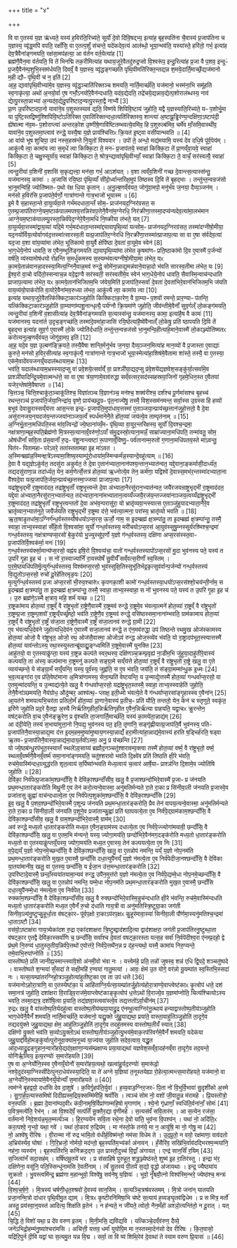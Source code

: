 +++
title = "४"

+++


  
वि वा ए॒तस्य॑ य॒ज्ञ ऋ॑ध्यते॒ यस्य॑ ह॒विर॑ति॒रिच्य॑ते॒ सूर्यो॑ दे॒वो दि॑वि॒षद्भ्य॒ इत्या॑ह॒ बृह॒स्पति॑ना चै॒वास्य॑ प्र॒जाप॑तिना च य॒ज्ञस्य॒ व्यृ॑द्ध॒मपि॑ वपति॒ रक्षाँ॑सि॒ वा ए॒तत्प॒शुँ स॑चन्ते॒ यदे॑कदेव॒त्य॑ आल॑ब्धो॒ भूया॒न्भव॑ति॒ यस्या॑स्ते॒ हरि॑तो॒ गर्भ॒ इत्या॑ह देव॒त्रैवैना॑ङ्गमयति॒ रक्ष॑सा॒मप॑हत्या॒ आ व॑र्तन वर्त॒येत्या॑ह [1]  
ब्रह्म॑णै॒वैन॒मा व॑र्तयति॒ वि ते॑ भिनद्मि तक॒रीमित्या॑ह यथाय॒जुरे॒वैतदु॑रुद्र॒प्सो वि॒श्वरू॑प॒ इन्दु॒रित्या॑ह प्र॒जा वै प॒शव॒ इन्दुᳶ॑ प्र॒जयै॒वैन॑म्प॒शुभि॒स्सम॑र्धयति॒ दिवव्ँ॒ वै य॒ज्ञस्य॒ व्यृ॑द्धङ्गच्छति पृथि॒वीमति॑रिक्त॒न्तद्यन्न श॒मये॒दार्ति॒मार्च्छे॒द्यज॑मानो म॒ही द्यौᳶ पृ॑थि॒वी च॑ न॒ इति॑ [2]  
आ॒ह॒ द्यावा॑पृथि॒वीभ्या॑मे॒व य॒ज्ञस्य॒ व्यृ॑द्ध॒ञ्चाति॑रिक्तञ्च शमयति॒ नार्ति॒मार्च्छ॑ति॒ यज॑मानो॒ भस्म॑ना॒भि समू॑हति स्व॒गाकृ॑त्या॒ अथो॑ अ॒नयो॒र्वा ए॒ष गर्भो॒ऽनयो॑रे॒वैन॑न्दधाति॒ यद॑व॒द्येदति॒ तद्रे॑चये॒द्यन्नाव॒द्येत्प॒शोराल॑ब्धस्य॒ नाव॑ द्येत्पु॒रस्ता॒न्नाभ्या॑ अ॒न्यद॑व॒द्येदु॒परि॑ष्टाद॒न्यत्पु॒रस्ता॒द्वै नाभ्यै॑ [3]  
प्रा॒ण उ॒परि॑ष्टादपा॒नो यावा॑ने॒व प॒शुस्तस्याव॑ द्यति॒ विष्ण॑वे शिपिवि॒ष्टाय॑ जुहोति॒ यद्वै य॒ज्ञस्या॑ति॒रिच्य॑ते॒ यᳶ प॒शोर्भू॒मा या पुष्टि॒स्तद्विष्णु॑श्शिपिवि॒ष्टोऽति॑रिक्त ए॒वाति॑रिक्तन्दधा॒त्यति॑रिक्तस्य॒ शान्त्या॑ अ॒ष्टाप्रू॒ड्ढिर॑ण्य॒न्दक्षि॑णा॒ऽष्टाप॑दी॒ ह्ये॑षात्मा न॑व॒मᳶ प॒शोराप्त्या॑ अन्तरको॒श उ॒ष्णीषे॒णावि॑ष्टितम्भवत्ये॒वमि॑व॒ हि प॒शुरुल्ब॑मिव॒ चर्मे॑व माँ॒समि॒वास्थी॑व॒ यावा॑ने॒व प॒शुस्तमा॒प्त्वाव॑ रुन्द्धे॒ यस्यै॒षा य॒ज्ञे प्राय॑श्चित्तिᳵ क्रि॒यत॑ इ॒ष्ट्वा वसी॑यान्भवति ॥ [4]  
आ वा॑यो भूष शुचिपा॒ उप॑ नस्स॒हस्र॑न्ते नि॒युतो॑ विश्ववार । उपो॑ ते॒ अन्धो॒ मद्य॑मयामि॒ यस्य॑ देव दधि॒षे पू॑र्व॒पेय॑म् । आकू॑त्यै त्वा॒ कामा॑य त्वा स॒मृधे॑ त्वा किक्कि॒टा ते॒ मनᳶ॑ प्र॒जाप॑तये॒ स्वाहा॑ किक्कि॒टा ते॑ प्रा॒णव्ँवा॒यवे॒ स्वाहा॑ किक्कि॒टा ते॒ चक्षु॒स्सूर्या॑य॒ स्वाहा॑ किक्कि॒टा ते॒ श्रोत्र॒न्द्यावा॑पृथि॒वीभ्याँ॒ स्वाहा॑ किक्कि॒टा ते॒ वाचँ॒ सर॑स्वत्यै॒ स्वाहा॑ [5]  
त्वन्तु॒रीया॑ व॒शिनी॑ व॒शासि॑ स॒कृद्यत्त्वा॒ मन॑सा॒ गर्भ॒ आऽश॑यत् । व॒शा त्वव्ँव॒शिनी॑ गच्छ दे॒वान्त्स॒त्यास्स॑न्तु॒ यज॑मानस्य॒ कामाः॑ । अ॒जासि॑ रयि॒ष्ठा पृ॑थि॒व्याँ सी॑दो॒र्ध्वान्तरि॑क्ष॒मुप॑ तिष्ठस्व दि॒वि ते॑ बृ॒हद्भाः । तन्तु॑न्त॒न्वन्रज॑सो भा॒नुमन्वि॑हि॒ ज्योति॑ष्मतᳶ प॒थो र॑क्ष धि॒या कृ॒तान् । अ॒नु॒ल्ब॒णव्ँव॑यत॒ जोगु॑वा॒मपो॒ मनु॑र्भव ज॒नया॒ दैव्य॒ञ्जन॑म् । मन॑सो ह॒विर॑सि प्र॒जाप॑ते॒र्वर्णो॒ गात्रा॑णान्ते गात्र॒भाजो॑ भूयास्म ॥ [6]  
इ॒मे वै स॒हास्ता॒न्ते वा॒युर्व्य॑वा॒त्ते गर्भ॑मदधाता॒न्तँ सोम॒ᳶ प्राज॑नयद॒ग्निर॑ग्रसत॒ स ए॒तम्प्र॒जाप॑तिराग्ने॒यम॒ष्टाक॑पालमपश्य॒त्तन्निर॑वप॒त्तेनै॒वैना॑म॒ग्नेरधि॒ निर॑क्रीणा॒त्तस्मा॒दप्य॑न्यदेव॒त्या॑मा॒लभ॑मान आग्ने॒यम॒ष्टाक॑पालम्पु॒रस्ता॒न्निर्व॑पेद॒ग्नेरे॒वैना॒मधि॑ नि॒ष्क्रीया ल॑भते॒ यत् [7]  
वा॒युर्व्यवा॒त्तस्मा॑द्वाय॒व्या॑ यदि॒मे गर्भ॒मद॑धाता॒न्तस्मा॑द्द्यावापृथि॒व्या॑ यत्सोम॒ᳶ प्राज॑नयद॒ग्निरग्र॑सत॒ तस्मा॑दग्नीषो॒मीया॒ यद॒नयो॑र्विय॒त्योर्वागव॑द॒त्तस्मा॑त्सारस्व॒ती यत्प्र॒जाप॑तिर॒ग्नेरधि॑ नि॒रक्री॑णा॒त्तस्मा॑त्प्राजाप॒त्या सा वा ए॒षा स॑र्वदेव॒त्या॑ यद॒जा व॒शा वा॑य॒व्या॑मा ल॑भेत॒ भूति॑कामो वा॒युर्वै क्षेपि॑ष्ठा दे॒वता॑ वा॒युमे॒व स्वेन॑ [8]  
भा॒ग॒धेये॒नोप॑ धावति॒ स ए॒वैन॒म्भूति॑ङ्गमयति द्यावापृथि॒व्या॑मा ल॑भेत कृ॒षमा॑णᳶ प्रति॒ष्ठाका॑मो दि॒व ए॒वास्मै॑ प॒र्जन्यो॑ वर्षति॒ व्य॑स्यामोष॑धयो रोहन्ति स॒मर्धु॑कमस्य स॒स्यम्भ॑वत्यग्नीषो॒मीया॒मा ल॑भेत॒ यᳵ का॒मये॒तान्न॑वानन्ना॒दस्स्या॒मित्य॒ग्निनै॒वान्न॒मव॑ रुन्द्धे॒ सोमे॑ना॒न्नाद्य॒मन्न॑वाने॒वान्ना॒दो भ॑वति सारस्व॒तीमा ल॑भेत॒ यः [9]  
ई॒श्व॒रो वा॒चो वदि॑तो॒स्सन्वाच॒न्न वदे॒द्वाग्वै सर॑स्वती॒ सर॑स्वतीमे॒व स्वेन॑ भाग॒धेये॒नोप॑ धावति॒ सैवास्मि॒न्वाच॑न्दधाति प्राजाप॒त्यामा ल॑भेत॒ यᳵ का॒मये॒तान॑भिजितम॒भि ज॑येय॒मिति॑ प्र॒जाप॑ति॒स्सर्वा॑ दे॒वता॑ दे॒वता॑भिरे॒वान॑भिजितम॒भि ज॑यति वाय॒व्य॑यो॒पाक॑रोति वा॒योरे॒वैना॑मव॒रुध्या ल॑भत॒ आकू॑त्यै त्वा॒ कामा॑य त्वा [10]  
इत्या॑ह यथाय॒जुरे॒वैतत्कि॑क्किटा॒कार॑ञ्जुहोति किक्किटाका॒रेण॒ वै ग्रा॒म्याᳶ प॒शवो॑ रमन्ते॒ प्रार॒ण्याᳶ प॑तन्ति॒ यत्कि॑क्किटा॒कार॑ञ्जु॒होति॑ ग्रा॒म्याणा॑म्पशू॒नान्धृत्यै॒ पर्य॑ग्नौ क्रि॒यमा॑णे जुहोति॒ जीव॑न्तीमे॒वैनाँ॑ सुव॒र्गल्ँ लो॒कङ्ग॑मयति॒ त्वन्तु॒रीया॑ व॒शिनी॑ व॒शासीत्या॑ह देव॒त्रैवैना॑ङ्गमयति स॒त्यास्स॑न्तु॒ यज॑मानस्य॒ कामा॒ इत्या॑है॒ष वै कामः॑ [11]  
यज॑मानस्य॒ यदना॑र्त उ॒दृच॒ङ्गच्छ॑ति॒ तस्मा॑दे॒वमा॑हा॒जासि॑ रयि॒ष्ठेत्या॑है॒ष्वे॑वैनाल्ँ॑ लो॒केषु॒ प्रति॑ ष्ठापयति दि॒वि ते॑ बृ॒हद्भा इत्या॑ह सुव॒र्ग ए॒वास्मै॑ लो॒के ज्योति॑र्दधाति॒ तन्तु॑न्त॒न्वन्रज॑सो भा॒नुमन्वि॒हीत्या॑हे॒माने॒वास्मै॑ लो॒काञ्ज्योति॑ष्मतᳵ करोत्यनुल्ब॒णव्ँव॑यत॒ जोगु॑वा॒मप॒ इति॑ [12]  
आ॒ह॒ यदे॒व य॒ज्ञ उ॒ल्बण॑ङ्क्रि॒यते॒ तस्यै॒वैषा शान्ति॒र्मनु॑र्भव ज॒नया॒ दैव्य॒ञ्जन॒मित्या॑ह मान॒व्यो॑ वै प्र॒जास्ता ए॒वाद्याः॑ कुरुते॒ मन॑सो ह॒विर॒सीत्या॑ह स्व॒गाकृ॑त्यै॒ गात्रा॑णान्ते गात्र॒भाजो॑ भूया॒स्मेत्या॑हा॒शिष॑मे॒वैतामा शा॑स्ते॒ तस्यै॒ वा ए॒तस्या॒ एक॑मे॒वादे॑वयजनय्ँ॒यदाल॑ब्धायाम॒भ्रः [13]  
भव॑ति॒ यदाल॑ब्धायाम॒भ्रस्स्याद॒प्सु वा॑ प्रवे॒शये॒त्सर्वाव्ँ॑ वा॒ प्राश्ञी॑या॒द्यद॒प्सु प्र॑वे॒शये॑द्यज्ञवेश॒सङ्कु॑र्या॒त्सर्वा॑मे॒व प्राश्ञी॑यादिन्द्रि॒यमे॒वात्मन्ध॑त्ते॒ सा वा ए॒षा त्र॑या॒णामे॒वाव॑रुद्धा सव्ँवत्सर॒सद॑स्सहस्रया॒जिनो॑ गृहमे॒धिन॒स्त ए॒वैतया॑ यजेर॒न्तेषा॑मे॒वैषाप्ता ॥ [14]  
चि॒त्तञ्च॒ चित्ति॒श्चाकू॑त॒ञ्चाकू॑तिश्च॒ विज्ञा॑तञ्च वि॒ज्ञान॑ञ्च॒ मन॑श्च॒ शक्व॑रीश्च॒ दर्श॑श्च पू॒र्णमा॑सश्च बृ॒हच्च॑ रथन्त॒रञ्च॑ प्र॒जाप॑ति॒र्जया॒निन्द्रा॑य॒ वृष्णे॒ प्राय॑च्छदु॒ग्रᳶ पृ॑त॒नाज्ये॑षु॒ तस्मै॒ विश॒स्सम॑नमन्त॒ सर्वा॒स्स उ॒ग्रस्स हि हव्यो॑ ब॒भूव॑ देवासु॒रास्सय्ँय॑त्ता आस॒न्त्स इन्द्रᳶ॑ प्र॒जाप॑ति॒मुपा॑धाव॒त्तस्मा॑ ए॒ताञ्जया॒न्प्राय॑च्छ॒त्तान॑जुहो॒त्ततो॒ वै दे॒वा असु॑रानजय॒न्‌यदज॑य॒न्तज्जया॑नाञ्जय॒त्वँ स्पर्ध॑मानेनै॒ते हो॑त॒व्या॑ जय॑त्ये॒व ताम्पृत॑नाम् ॥ [15]  
अ॒ग्निर्भू॒ताना॒मधि॑पति॒स्स मा॑व॒त्विन्द्रो॑ ज्ये॒ष्ठाना॑य्यँ॒मᳶ पृ॑थि॒व्या वा॒युर॒न्तरि॑क्षस्य॒ सूर्यो॑ दि॒वश्च॒न्द्रमा॒ नक्ष॑त्राणा॒म्बृह॒स्पति॒र्ब्रह्म॑णो मि॒त्रस्स॒त्यानाव्ँ॒वरु॑णो॒ऽपाँ स॑मु॒द्रस्स्रो॒त्याना॒मन्नँ॒ साम्रा॑ज्याना॒मधि॑पति॒ तन्मा॑वतु॒ सोम॒ ओष॑धीनाँ सवि॒ता प्र॑स॒वानाँ॑ रु॒द्रᳶ प॑शू॒नान्त्वष्टा॑ रू॒पाणाव्ँ॒विष्णु॒ᳶ पर्व॑तानाम्म॒रुतो॑ ग॒णाना॒मधि॑पतय॒स्ते मा॑ऽवन्तु॒ पित॑रᳶ पितामहाᳶ परेऽवरे॒ तता॑स्ततामहा इ॒ह मा॑ऽवत । अ॒स्मिन्ब्रह्म॑न्न॒स्मिन्क्ष॒त्रे॑ऽस्यामा॒शिष्य॒स्याम्पु॑रो॒धाया॑म॒स्मिन्कर्म॑न्न॒स्यान्दे॒वहू॑त्याम् ॥ [16]  
दे॒वा वै यद्य॒ज्ञेऽकु॑र्वत॒ तदसु॑रा अकुर्वत॒ ते दे॒वा ए॒तान॑भ्याता॒नान॑पश्य॒न्तान॒भ्यात॑न्वत॒ यद्दे॒वाना॒ङ्कर्मासी॒दार्ध्य॑त॒ तद्यदसु॑राणा॒न्न तदा॑र्ध्यत॒ येन॒ कर्म॒णेर्त्से॒त्तत्र॑ होत॒व्या॑ ऋ॒ध्नोत्ये॒व तेन॒ कर्म॑णा॒ यद्विश्वे॑ दे॒वास्स॒मभ॑र॒न्तस्मा॑दभ्याता॒ना वै॑श्वदे॒वा यत्प्र॒जाप॑ति॒र्जया॒न्प्राय॑च्छ॒त्तस्मा॒ज्जयाः॑ प्राजाप॒त्याः [17]  
यद्रा॑ष्ट्र॒भृद्भी॑ रा॒ष्ट्रमाद॑दत॒ तद्रा॑ष्ट्र॒भृताँ॑ राष्ट्रभृ॒त्त्वन्ते दे॒वा अ॑भ्याता॒नैरसु॑रान॒भ्यात॑न्वत॒ जयै॑रजयन्राष्ट्र॒भृद्भी॑ रा॒ष्ट्रमाद॑दत॒ यद्दे॒वा अ॑भ्याता॒नैरसु॑रान॒भ्यात॑न्वत॒ तद॑भ्याता॒नाना॑मभ्यातान॒त्वय्यँज्जयै॒रज॑य॒न्तज्जया॑नाञ्जय॒त्वय्यँद्रा॑ष्ट्र॒भृद्भी॑ रा॒ष्ट्रमाद॑दत॒ तद्रा॑ष्ट्र॒भृताँ॑ राष्ट्रभृ॒त्त्वन्ततो॑ दे॒वा अभ॑व॒न्परासु॑रा॒ यो भ्रातृ॑व्यवा॒न्त्स्यात्स ए॒ताञ्जु॑हुयादभ्याता॒नैरे॒व भ्रातृ॑व्यान॒भ्यात॑नुते॒ जयै॑र्जयति राष्ट्र॒भृद्भी॑ रा॒ष्ट्रमा द॑त्ते॒ भव॑त्या॒त्मना॒ परा॑स्य॒ भ्रातृ॑व्यो भवति ॥ [18]  
ऋ॒ता॒षाडृ॒तधा॑मा॒ऽग्निर्ग॑न्ध॒र्वस्तस्यौष॑धयोऽप्स॒रस॒ ऊर्जो॒ नाम॒ स इ॒दम्ब्रह्म॑ क्ष॒त्रम्पा॑तु॒ ता इ॒दम्ब्रह्म॑ क्ष॒त्रम्पा॑न्तु॒ तस्मै॒ स्वाहा॒ ताभ्य॒स्स्वाहा॑ सँहि॒तो वि॒श्वसा॑मा॒ सूर्यो॑ गन्ध॒र्वस्तस्य॒ मरी॑चयोऽप्स॒रस॑ आ॒युव॑स्सुषु॒म्नस्सूर्य॑रश्मिश्च॒न्द्रमा॑ गन्ध॒र्वस्तस्य॒ नक्ष॑त्राण्यप्स॒रसो॑ बे॒कुर॑यो भु॒ज्युस्सु॑प॒र्णो य॒ज्ञो ग॑न्ध॒र्वस्तस्य॒ दक्षि॑णा अप्स॒रस॑स्स्त॒वाᳶ प्र॒जाप॑तिर्वि॒श्वक॑र्मा॒ मनः॑ [19]  
ग॒न्ध॒र्वस्तस्य॑र्क्सा॒मान्य॑प्स॒रसो॒ वह्न॑य इषि॒रो वि॒श्वव्य॑चा॒ वातो॑ गन्ध॒र्वस्तस्यापो॑ऽप्स॒रसो॑ मु॒दा भुव॑नस्य पते॒ यस्य॑ त उ॒परि॑ गृ॒हा इ॒ह च॑ । स नो॑ रा॒स्वाज्या॑निँ रा॒यस्पोषँ॑ सु॒वीर्यँ॑ सव्ँवत्स॒रीणाँ॑ स्व॒स्तिम् । प॒र॒मे॒ष्ठ्यधि॑पतिर्मृ॒त्युर्ग॑न्ध॒र्वस्तस्य॒ विश्व॑मप्स॒रसो॒ भुव॑स्सुक्षि॒तिस्सुभू॑तिर्भद्र॒कृत्सुव॑र्वान्प॒र्जन्यो॑ गन्ध॒र्वस्तस्य॑ वि॒द्युतो॑ऽप्स॒रसो॒ रुचो॑ दू॒रेहे॑तिरमृड॒यः [20]  
मृ॒त्युर्ग॑न्ध॒र्वस्तस्य॑ प्र॒जा अ॑प्स॒रसो॑ भी॒रुव॒श्चारु॑ᳵ कृपणका॒शी कामो॑ गन्ध॒र्वस्तस्या॒धयो॑ऽप्स॒रस॑श्शो॒चय॑न्ती॒र्नाम॒ स इ॒दम्ब्रह्म॑ क्ष॒त्रम्पा॑तु॒ ता इ॒दम्ब्रह्म॑ क्ष॒त्रम्पा॑न्तु॒ तस्मै॒ स्वाहा॒ ताभ्य॒स्स्वाहा॒ स नो॑ भुवनस्य पते॒ यस्य॑ त उ॒परि॑ गृ॒हा इ॒ह च॑ । उ॒रु ब्रह्म॑णे॒ऽस्मै क्ष॒त्राय॒ महि॒ शर्म॑ यच्छ ॥ [21]  
रा॒ष्ट्रका॑माय होत॒व्या॑ रा॒ष्ट्रव्ँ वै रा॑ष्ट्र॒भृतो॑ रा॒ष्ट्रेणै॒वास्मै॑ रा॒ष्ट्रमव॑ रुन्द्धे रा॒ष्ट्रमे॒व भ॑वत्या॒त्मने॑ होत॒व्या॑ रा॒ष्ट्रव्ँ वै रा॑ष्ट्र॒भृतो॑ रा॒ष्ट्रम्प्र॒जा रा॒ष्ट्रम्प॒शवो॑ रा॒ष्ट्रय्ँयच्छ्रेष्ठो॒ भव॑ति रा॒ष्ट्रेणै॒व रा॒ष्ट्रमव॑ रुन्द्धे॒ वसि॑ष्ठस्समा॒नाना॑म्भवति॒ ग्राम॑कामाय होत॒व्या॑ रा॒ष्ट्रव्ँ वै रा॑ष्ट्र॒भृतो॑ रा॒ष्ट्रँ स॑जा॒ता रा॒ष्ट्रेणै॒वास्मै॑ रा॒ष्ट्रँ स॑जा॒तानव॑ रुन्द्धे ग्रा॒मी [22]  
ए॒व भ॑वत्यधि॒देव॑ने जुहोत्यधि॒देव॑न ए॒वास्मै॑ सजा॒तानव॑ रुन्द्धे॒ त ए॑न॒मव॑रुद्धा॒ उप॑ तिष्ठन्ते रथमु॒ख ओज॑स्कामस्य होत॒व्या॑ ओजो॒ वै रा॑ष्ट्र॒भृत॒ ओजो॒ रथ॒ ओज॑सै॒वास्मा॒ ओजोऽव॑ रुन्द्ध ओज॒स्व्ये॑व भ॑वति॒ यो रा॒ष्ट्रादप॑भूत॒स्स्यात्तस्मै॑ होत॒व्या॑ याव॑न्तोऽस्य॒ रथा॒स्स्युस्तान्ब्रू॑याद्यु॒ङ्ग्ध्वमिति॑ रा॒ष्ट्रमे॒वास्मै॑ युनक्ति [23]  
आहु॑तयो॒ वा ए॒तस्याकॢ॑प्ता॒ यस्य॑ रा॒ष्ट्रन्न कल्प॑ते स्वर॒थस्य॒ दक्षि॑णञ्च॒क्रम्प्र॒वृह्य॑ ना॒डीम॒भि जु॑हुया॒दाहु॑तीरे॒वास्य॑ कल्पयति॒ ता अ॑स्य॒ कल्प॑माना रा॒ष्ट्रमनु॑ कल्पते सङ्ग्रा॒मे सय्ँय॑त्ते होत॒व्या॑ रा॒ष्ट्रव्ँ वै रा॑ष्ट्र॒भृतो॑ रा॒ष्ट्रे खलु॒ वा ए॒ते व्याय॑च्छन्ते॒ ये स॑ङ्ग्रा॒मँ सय्ँ॒यन्ति॒ यस्य॒ पूर्व॑स्य॒ जुह्व॑ति॒ स ए॒व भ॑वति॒ जय॑ति॒ तं स॑ङ्ग्रा॒मम्मा॑न्धु॒क इ॒ध्मः [24]  
भ॒व॒त्यङ्गा॑रा ए॒व प्र॑ति॒वेष्ट॑माना अ॒मित्रा॑णामस्य॒ सेना॒म्प्रति॑ वेष्टयन्ति॒ य उ॒न्माद्ये॒त्तस्मै॑ होत॒व्या॑ गन्धर्वाप्स॒रसो॒ वा ए॒तमुन्मा॑दयन्ति॒ य उ॒न्माद्य॑त्ये॒ते खलु॒ वै ग॑न्धर्वाप्स॒रसो॒ यद्रा॑ष्ट्र॒भृत॒स्तस्मै॒ स्वाहा॒ ताभ्य॒स्स्वाहेति॑ जुहोति॒ तेनै॒वैना॑ञ्छमयति॒ नैय॑ग्रोध॒ औदु॑म्बर॒ आश्व॑त्थ॒ᳶ प्लाक्ष॒ इती॒ध्मो भ॑वत्ये॒ते वै ग॑न्धर्वाप्स॒रसा॑ङ्गृ॒हास्स्व ए॒वैना॑न् [25]  
आ॒यत॑ने शमयत्यभि॒चर॑ता प्रतिलो॒मँ हो॑त॒व्याः॑ प्रा॒णाने॒वास्य॑ प्र॒तीच॒ᳶ प्रति॑ यौति॒ तन्ततो॒ येन॒ केन॑ च स्तृणुते॒ स्वकृ॑त॒ इरि॑णे जुहोति प्रद॒रे वै॒तद्वा अ॒स्यै निर्ऋ॑तिगृहीत॒न्निर्ऋ॑तिगृहीत ए॒वैन॒न्निर्ऋ॑त्या ग्राहयति॒ यद्वा॒चᳵ क्रू॒रन्तेन॒ वष॑ट्करोति वा॒च ए॒वैन॑ङ्क्रू॒रेण॒ प्र वृ॑श्चति ता॒जगार्ति॒मार्च्छ॑ति॒ यस्य॑ का॒मये॑ता॒न्नाद्य॑म् [26]  
आ द॑दी॒येति॒ तस्य॑ स॒भाया॑मुत्ता॒नो नि॒पद्य॒ भुव॑नस्य पत॒ इति॒ तृणा॑नि॒ सङ्गृ॑ह्णीयात्प्र॒जाप॑ति॒र्वै भुव॑नस्य॒ पतिᳶ॑ प्र॒जाप॑तिनै॒वास्या॒न्नाद्य॒मा द॑त्त इ॒दम॒हम॒मुष्या॑मुष्याय॒णस्या॒न्नाद्यँ॑ हरा॒मीत्या॑हा॒न्नाद्य॑मे॒वास्य॑ हरति ष॒ड्भिर्ह॑रति॒ षड्वा ऋ॒तवᳶ॑ प्र॒जाप॑तिनै॒वास्या॒न्नाद्य॑मा॒दाय॒र्तवो॑ऽस्मा॒ अनु॒ प्र य॑च्छन्ति [27]  
यो ज्ये॒ष्ठब॑न्धु॒रप॑भूत॒स्स्यात्तँ स्थले॑ऽव॒साय्य॑ ब्रह्मौद॒नञ्चतु॑श्शरावम्प॒क्त्वा तस्मै॑ होत॒व्या॑ वर्ष्म॒ वै रा॑ष्ट्र॒भृतो॒ वर्ष्म॒ स्थलव्ँ॒वर्ष्म॑णै॒वैनव्ँ॒वर्ष्म॑ समा॒नाना॑ङ्गमयति॒ चतु॑श्शरावो भवति दि॒क्ष्वे॑व प्रति॑ तिष्ठति क्षी॒रे भ॑वति॒ रुच॑मे॒वास्मि॑न्दधा॒त्युद्ध॑रति शृत॒त्वाय॑ स॒र्पिष्वा॑न्भवति मेध्य॒त्वाय॑ च॒त्वार॑ आर्षे॒याᳶ प्राश्ञ॑न्ति दि॒शामे॒व ज्योति॑षि जुहोति ॥ [28]  
देवि॑का॒ निर्व॑पेत्प्र॒जाका॑म॒श्छन्दाँ॑सि॒ वै देवि॑का॒श्छन्दाँ॑सीव॒ खलु॒ वै प्र॒जाश्छन्दो॑भिरे॒वास्मै॑ प्र॒जाᳶ प्र ज॑नयति प्रथ॒मन्धा॒तार॑ङ्करोति मिथु॒नी ए॒व तेन॑ करो॒त्यन्वे॒वास्मा॒ अनु॑मतिर्मन्यते रा॒ते रा॒का प्र सि॑नीवा॒ली ज॑नयति प्र॒जास्वे॒व प्रजा॑तासु कु॒ह्वा॑ वाच॑न्दधात्ये॒ता ए॒व निर्व॑पेत्प॒शुका॑म॒श्छन्दाँ॑सि॒ वै देवि॑का॒श्छन्दाँ॑सि [29]  
इ॒व॒ खलु॒ वै प॒शव॒श्छन्दो॑भिरे॒वास्मै॑ प॒शून्प्र ज॑नयति प्रथ॒मन्धा॒तार॑ङ्करोति॒ प्रैव तेन॑ वापय॒त्यन्वे॒वास्मा॒ अनु॑मतिर्मन्यते रा॒ते रा॒का प्र सि॑नीवा॒ली ज॑नयति प॒शूने॒व प्रजा॑तान्कु॒ह्वा॑ प्रति॑ ष्ठापयत्ये॒ता ए॒व निर्व॑पे॒द्ग्राम॑काम॒श्छन्दाँ॑सि॒ वै देवि॑का॒श्छन्दाँ॑सीव॒ खलु॒ वै ग्राम॒श्छन्दो॑भिरे॒वास्मै॒ ग्राम॑म् [30]  
अव॑ रुन्द्धे मध्य॒तो धा॒तार॑ङ्करोति मध्य॒त ए॒वैन॒ङ्ग्राम॑स्य दधात्ये॒ता ए॒व निर्व॑पे॒ज्ज्योगा॑मयावी॒ छन्दाँ॑सि॒ वै देवि॑का॒श्छन्दाँ॑सि॒ खलु॒ वा ए॒तम॒भि म॑न्यन्ते॒ यस्य॒ ज्योगा॒मय॑ति॒ छन्दो॑भिरे॒वैन॑मग॒दङ्क॑रोति मध्य॒तो धा॒तार॑ङ्करोति मध्य॒तो वा ए॒तस्याकॢ॑प्तय्ँ॒यस्य॒ ज्योगा॒मय॑ति मध्य॒त ए॒वास्य॒ तेन॑ कल्पयत्ये॒ता ए॒व निः [31]  
व॒पे॒द्यय्ँ य॒ज्ञो नोप॒नमे॒च्छन्दाँ॑सि॒ वै देवि॑का॒श्छन्दाँ॑सि॒ खलु॒ वा ए॒तन्नोप॑ नमन्ति॒ यय्ँ य॒ज्ञो नोप॒नम॑ति प्रथ॒मन्धा॒तार॑ङ्करोति मुख॒त ए॒वास्मै॒ छन्दाँ॑सि दधा॒त्युपै॑नय्ँ य॒ज्ञो न॑मत्ये॒ता ए॒व निर्व॑पेदीजा॒नश्छन्दाँ॑सि॒ वै देवि॑का या॒तया॑मानीव॒ खलु॒ वा ए॒तस्य॒ छन्दाँ॑सि॒ य ई॑जा॒न उ॑त्त॒मन्धा॒तार॑ङ्करोति [32]  
उ॒परि॑ष्टादे॒वास्मै॒ छन्दाँ॒स्यया॑तयामा॒न्यव॑ रुन्द्ध॒ उपै॑न॒मुत्त॑रो य॒ज्ञो न॑मत्ये॒ता ए॒व निर्व॑पे॒द्यम्मे॒धा नोप॒नमे॒च्छन्दाँ॑सि॒ वै देवि॑का॒श्छन्दाँ॑सि॒ खलु॒ वा ए॒तन्नोप॑ नमन्ति॒ यम्मे॒धा नोप॒नम॑ति प्रथ॒मन्धा॒तार॑ङ्करोति मुख॒त ए॒वास्मै॒ छन्दाँ॑सि दधा॒त्युपै॑नम्मे॒धा न॑मत्ये॒ता ए॒व निर्व॑पेत् [33]  
रुक्का॑म॒श्छन्दाँ॑सि॒ वै देवि॑का॒श्छन्दाँ॑सीव॒ खलु॒ वै रुक्छन्दो॑भिरे॒वास्मि॒न्रुच॑न्दधाति क्षी॒रे भ॑वन्ति॒ रुच॑मे॒वास्मि॑न्दधति मध्य॒तो धा॒तार॑ङ्करोति मध्य॒त ए॒वैनँ॑ रु॒चो द॑धाति गाय॒त्री वा अनु॑मतिस्त्रि॒ष्टुग्रा॒का जग॑ती सिनीवा॒ल्य॑नु॒ष्टुप्कु॒हूर्धा॒ता व॑षट्का॒रᳶ पू॑र्वप॒क्षो रा॒काऽप॑रप॒क्षᳵ कु॒हूर॑मावा॒स्या॑ सिनीवा॒ली पौ॑र्णमा॒स्यनु॑मतिश्च॒न्द्रमा॑ धा॒ताऽष्टौ [34]  
वस॑वो॒ऽष्टाक्ष॑रा गाय॒त्र्येका॑दश रु॒द्रा एका॑दशाक्षरा त्रि॒ष्टुब्द्वाद॑शादि॒त्या द्वाद॑शाक्षरा॒ जग॑ती प्र॒जाप॑तिरनु॒ष्टुब्धा॒ता व॑षट्का॒र ए॒तद्वै देवि॑का॒स्सर्वा॑णि च॒ छन्दाँ॑सि॒ सर्वा॑श्च दे॒वता॑ वषट्का॒रस्ता यत्स॒ह सर्वा॑ नि॒र्वपे॑दीश्व॒रा ए॑नम्प्र॒दहो॒ द्वे प्र॑थ॒मे नि॒रुप्य॑ धा॒तुस्तृ॒तीय॒न्निर्व॑पे॒त्तथो॑ ए॒वोत्त॑रे॒ निर्व॑पे॒त्तथै॑न॒न्न प्र द॑ह॒न्त्यथो॒ यस्मै॒ कामा॑य निरु॒प्यन्ते॒ तमे॒वाभि॒रुपा॑प्नोति ॥ [35]  
वास्तो॑ष्पते॒ प्रति॑ जानीह्य॒स्मान्त्स्वा॑वे॒शो अ॑नमी॒वो भ॑वा नः । यत्त्वेम॑हे॒ प्रति॒ तन्नो॑ जुषस्व॒ शन्न॑ एधि द्वि॒पदे॒ शञ्चतु॑ष्पदे । वास्तो॑ष्पते श॒ग्मया॑ सँ॒सदा॑ ते सक्षी॒महि॑ र॒ण्वया॑ गातु॒मत्या॑ । आवः॒ क्षेम॑ उ॒त योगे॒ वर॑न्नो यू॒यम्पा॑त स्व॒स्तिभि॒स्सदा॑ नः । यत्सा॒यम्प्रा॑तरग्निहो॒त्रञ्जु॒होत्या॑हुतीष्ट॒का ए॒व ता उप॑ धत्ते [36]  
यज॑मानोऽहोरा॒त्राणि॒ वा ए॒तस्येष्ट॑का॒ य आहि॑ताग्नि॒र्यत्सा॒यम्प्रा॑तर्जु॒होत्य॑होरा॒त्राण्ये॒वाप्त्वेष्ट॑काᳵ कृ॒त्वोप॑ धत्ते॒ दश॑ समा॒नत्र॑ जुहोति॒ दशा॑क्षरा वि॒राड्वि॒राज॑मे॒वाप्त्वेष्ट॑काङ्कृ॒त्वोप॑ ध॒त्तेऽथो॑ वि॒राज्ये॒व य॒ज्ञमा॑प्नोति॒ चित्य॑श्चित्योऽस्य भवति॒ तस्मा॒द्यत्र॒ दशो॑षि॒त्वा प्र॒याति॒ तद्य॑ज्ञवा॒स्त्ववा॑स्त्वे॒व तद्यत्ततो॑ऽर्वा॒चीन॑म् [37]  
रु॒द्रᳵ खलु॒ वै वा॑स्तोष्प॒तिर्यदहु॑त्वा वास्तोष्प॒तीय॑म्प्रया॒याद्रु॒द्र ए॑नम्भू॒त्वाग्निर॑नू॒त्थाय॑ हन्याद्वास्तोष्प॒तीय॑ञ्जुहोति भाग॒धेये॑नै॒वैनँ॑ शमयति॒ नार्ति॒मार्च्छ॑ति॒ यज॑मानो॒ यद्यु॒क्ते जु॑हु॒याद्यथा॒ प्रया॑ते॒ वास्ता॒वाहु॑तिञ्जु॒होति॑ ता॒दृगे॒व तद्यदयु॑क्ते जुहु॒याद्यथा॒ क्षेम॒ आहु॑तिञ्जु॒होति॑ ता॒दृगे॒व तदहु॑तमस्य वास्तोष्प॒तीयँ॑ स्यात् [38]  
दक्षि॑णो यु॒क्तो भव॑ति स॒व्योऽयु॒क्तोऽथ॑ वास्तोष्प॒तीय॑ञ्जुहोत्यु॒भय॑मे॒वाक॒रप॑रिवर्गमे॒वैनँ॑ शमयति॒ यदेक॑या जुहु॒याद्द॑र्विहो॒मङ्कु॑र्यात्पुरोनुवा॒क्या॑म॒नूच्य॑ या॒ज्य॑या जुहोति सदेव॒त्वाय॒ यद्धु॒त आ॑द॒ध्याद्रु॒द्रङ्गृ॒हान॒न्वारो॑हये॒द्यद॑व॒क्षाणा॒न्यस॑म्प्रक्षाप्य प्रया॒याद्यथा॑ यज्ञवेश॒सव्ँवा॒दह॑नव्ँवा ता॒दृगे॒व तद॒यन्ते॒ योनि॑र्ऋ॒त्विय॒ इत्य॒रण्योः॑ स॒मारो॑हयति [39]  
ए॒ष वा अ॒ग्नेर्योनि॒स्स्व ए॒वैनय्ँ॒योनौ॑ स॒मारो॑हय॒त्यथो॒ खल्वा॑हु॒र्यद॒रण्योः॑ स॒मारू॑ढो॒ नश्ये॒दुद॑स्या॒ग्निस्सी॑देत्पुनरा॒धेय॑स्स्या॒दिति॒ या ते॑ अग्ने य॒ज्ञिया॑ त॒नूस्तयेह्या रो॒हेत्या॒त्मन्त्स॒मारो॑हयते॒ यज॑मानो॒ वा अ॒ग्नेर्योनि॒स्स्वाया॑मे॒वैनय्ँ॒योन्याँ॑ स॒मारो॑हयते ॥ [40]  
त्वम॑ग्ने बृ॒हद्वयो॒ दधा॑सि देव दा॒शुषे॑ । क॒विर्गृ॒हप॑ति॒र्युवा॑ । ह॒व्य॒वाड॒ग्निर॒जरᳶ॑ पि॒ता नो॑ वि॒भुर्वि॒भावा॑ सु॒दृशी॑को अ॒स्मे । सु॒गा॒र्ह॒प॒त्यास्समिषो॑ दिदीह्यस्म॒द्रिय॒क्सम्मि॑मीहि॒ श्रवाँ॑सि । त्वञ्च॑ सोम नो॒ वशो॑ जी॒वातु॒न्न म॑रामहे । प्रि॒यस्तो॑त्रो॒ वन॒स्पतिः॑ । ब्र॒ह्मा दे॒वाना॑म्पद॒वीᳵ क॑वी॒नामृषि॒र्विप्रा॑णाम्महि॒षो मृ॒गाणा॑म् । श्ये॒नो गृ॑ध्राणाँ॒ स्वधि॑ति॒र्वना॑नाँ॒ सोमः॑ [41]  
प॒वित्र॒मत्ये॑ति॒ रेभ॑न् । आ वि॒श्वदे॑वँ॒ सत्प॑तिँ सू॒क्तैर॒द्या वृ॑णीमहे । स॒त्यस॑वँ सवि॒तार॑म् । आ स॒त्येन॒ रज॑सा॒ वर्त॑मानो निवे॒शय॑न्न॒मृत॒म्मर्त्य॑ञ्च । हि॒र॒ण्यये॑न सवि॒ता रथे॒ना दे॒वो या॑ति॒ भुव॑ना वि॒पश्य॑न् । यथा॑ नो॒ अदि॑ति॒ᳵ कर॒त्पश्वे॒ नृभ्यो॒ यथा॒ गवे॑ । यथा॑ तो॒काय॑ रु॒द्रिय॑म् । मा न॑स्तो॒के तन॑ये॒ मा न॒ आयु॑षि॒ मा नो॒ गोषु॒ मा [42]  
नो॒ अश्वे॑षु रीरिषः । वी॒रान्मा नो॑ रुद्र भामि॒तो व॑धीर्ह॒विष्म॑न्तो॒ नम॑सा विधेम ते । उ॒द॒प्रुतो॒ न वयो॒ रक्ष॑माणा॒ वाव॑दतो अ॒भ्रिय॑स्येव॒ घोषाः॑ । गि॒रि॒भ्रजो॒ नोर्मयो॒ मद॑न्तो॒ बृह॒स्पति॑म॒भ्य॑र्का अ॑नावन् । हँ॒सैरि॑व॒ सखि॑भि॒र्वाव॑दद्भिरश्म॒न्मया॑नि॒ नह॑ना॒ व्यस्य॑न् । बृह॒स्पति॑रभि॒ कनि॑क्रद॒द्गा उ॒त प्रास्तौ॒दुच्च॑ वि॒द्वाँ अ॑गायत् । एन्द्र॑ सान॒सिँ र॒यिम् [43]  
स॒जित्वा॑नँ सदा॒सह॑म् । वर्षि॑ष्ठमू॒तये॑ भर । प्र स॑साहिषे पुरुहूत॒ शत्रू॒ञ्ज्येष्ठ॑स्ते॒ शुष्म॑ इ॒ह रा॒तिर॑स्तु । इन्द्रा भ॑र॒ दक्षि॑णेना॒ वसू॑नि॒ पति॒स्सिन्धू॑नामसि रे॒वती॑नाम् । त्वँ सु॒तस्य॑ पी॒तये॑ स॒द्यो वृ॒द्धो अ॑जायथाः । इन्द्र॒ ज्यैष्ठ्या॑य सुक्रतो । भु॒वस्त्वमि॑न्द्र॒ ब्रह्म॑णा म॒हान्भुवो॒ विश्वे॑षु॒ सव॑नेषु य॒ज्ञियः॑ । भुवो॒ नॄँश्च्यौ॒त्नो विश्व॑स्मि॒न्भरे॒ ज्येष्ठ॑श्च॒ मन्त्रः॑ [44]  
वि॒श्व॒च॒र्ष॒णे॒ । मि॒त्रस्य॑ चर्षणी॒धृत॒श्श्रवो॑ दे॒वस्य॑ सान॒सिम् । स॒त्यञ्चि॒त्रश्र॑वस्तमम् । मि॒त्रो जना॑न्‌ यातयति प्रजा॒नन्मि॒त्रो दा॑धार पृथि॒वीमु॒त द्याम् । मि॒त्रᳵ कृ॒ष्टीरनि॑मिषा॒भि च॑ष्टे स॒त्याय॑ ह॒व्यङ्घृ॒तव॑द्विधेम । प्र स मि॑त्र॒ मर्तो॑ अस्तु॒ प्रय॑स्वा॒न्‌॒यस्त॑ आदित्य॒ शिक्ष॑ति व्र॒तेन॑ । न ह॑न्यते॒ न जी॑यते॒ त्वोतो॒ नैन॒मँहो॑ अश्ञो॒त्यन्ति॑तो॒ न दू॒रात् । यत् [45]  
चि॒द्धि ते॒ विशो॑ यथा॒ प्र दे॑व वरुण व्र॒तम् । मि॒नी॒मसि॒ द्यवि॑द्यवि । यत्किञ्चे॒दव्ँव॑रुण॒ दैव्ये॒ जने॑ऽभिद्रो॒हम्म॑नु॒ष्या॑श्चरा॑मसि । अचि॑त्ती॒ यत्तव॒ धर्मा॑ युयोपि॒म मा न॒स्तस्मा॒देन॑सो देव रीरिषः । कि॒त॒वासो॒ यद्रि॑रि॒पुर्न दी॒वि यद्वा॑ घा स॒त्यमु॒त यन्न वि॒द्म । सर्वा॒ ता वि ष्य॑ शिथि॒रेव॑ दे॒वाथा॑ ते स्याम वरुण प्रि॒यासः॑ ॥ [46]  
